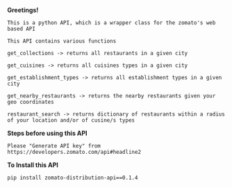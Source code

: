 **Greetings!** 

`This is a python API, which is a wrapper class for the zomato's web based API`

`This API contains various functions`

`get_collections -> returns all restaurants in a given city`

`get_cuisines -> returns all cuisines types in a given city`

`get_establishment_types -> returns all establishment types in a given city`

`get_nearby_restaurants -> returns the nearby restaurants given your geo coordinates`

`restaurant_search -> returns dictionary of restaurants within a radius of your location and/or of cusine/s types`


**Steps before using this API**

`Please "Generate API key" from https://developers.zomato.com/api#headline2`


**To Install this API**

`pip install zomato-distribution-api==0.1.4`
